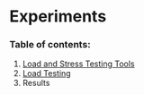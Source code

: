 # Experiments



### Table of contents:

1.  [Load and Stress Testing Tools](Tools.md) 
3.  [Load Testing](LoadTesting.md) 
4. Results